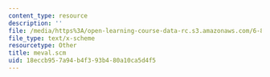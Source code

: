 ```yaml
---
content_type: resource
description: ''
file: /media/https%3A/open-learning-course-data-rc.s3.amazonaws.com/6-844-computability-theory-of-and-with-scheme-spring-2003/18eccb957a94b4f393b480a10ca5d4f5_meval.scm
file_type: text/x-scheme
resourcetype: Other
title: meval.scm
uid: 18eccb95-7a94-b4f3-93b4-80a10ca5d4f5
---
```


